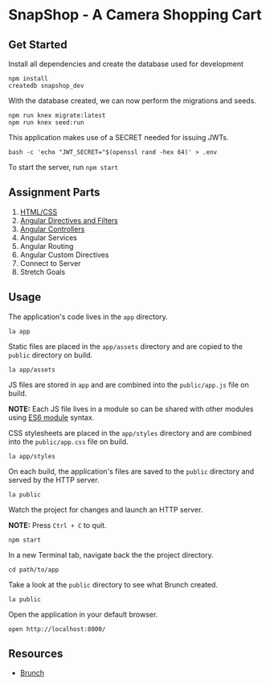 # SnapShop - A Camera Shopping Cart

## Get Started

Install all dependencies and create the database used for development

```shell
npm install
createdb snapshop_dev
```

With the database created, we can now perform the migrations and seeds.

```shell
npm run knex migrate:latest
npm run knex seed:run
```

This application makes use of a SECRET needed for issuing JWTs.

```shell
bash -c 'echo "JWT_SECRET="$(openssl rand -hex 64)' > .env
```

To start the server, run `npm start`

## Assignment Parts

1. [HTML/CSS](1_scaffold_html.md)
1. [Angular Directives and Filters](2_Angular.md)
1. [Angular Controllers](3_Controllers.md)
1. Angular Services
1. Angular Routing
1. Angular Custom Directives
1. Connect to Server
1. Stretch Goals

## Usage

The application's code lives in the `app` directory.

```shell
la app
```

Static files are placed in the `app/assets` directory and are copied to the `public` directory on build.

```shell
la app/assets
```

JS files are stored in `app` and are combined into the `public/app.js` file on build.

**NOTE:** Each JS file lives in a module so can be shared with other modules using [ES6 module](https://hacks.mozilla.org/2015/08/es6-in-depth-modules/) syntax.

CSS stylesheets are placed in the `app/styles` directory and are combined into the `public/app.css` file on build.

```shell
la app/styles
```

On each build, the application's files are saved to the `public` directory and served by the HTTP server.

```shell
la public
```

Watch the project for changes and launch an HTTP server.

**NOTE:** Press `Ctrl + C` to quit.

```shell
npm start
```

In a new Terminal tab, navigate back the the project directory.

```shell
cd path/to/app
```

Take a look at the `public` directory to see what Brunch created.

```shell
la public
```

Open the application in your default browser.

```shell
open http://localhost:8000/
```

## Resources

- [Brunch](http://brunch.io)
